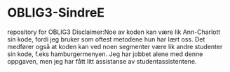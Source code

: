# OBLIG3-SindreE
repository for OBLIG3
Disclaimer:Noe av koden kan være lik Ann-Charlott sin kode, fordi jeg bruker som oftest metodene hun har lært oss. Det medfører også at koden kan ved noen segmenter være lik andre studenter sin kode, f.eks hamburgermenyen. Jeg har jobbet alene med denne oppgaven, men jeg har fått litt assistanse av studentassistentene.
